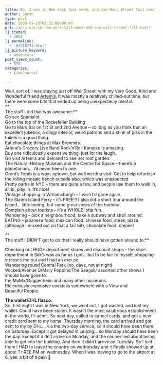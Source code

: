 ```yaml
---
title: So, I was in New York last week, and saw Wall Street fall over
author: Sarah
type: post
date: 2008-09-28T02:22:00+00:00
url: /so-i-was-in-new-york-last-week-and-saw-wall-street-fall-over/
lj_itemid:
  - 1081
lj_permalink:
  - '#/276773.html'
lj_picture_keyword:
  - adventure
post_views_count:
  - 578
categories:
  - LiveJournal

---
```

Well, sort of. I&nbsp;was staying just off Wall Street, with my Very Good, Kind and Wonderful friend <a href="http://blogs.nonado.net/artemis" target="_blank">Artemis.</a> It was mostly a relatively chilled-out time, but there were some bits that ended up being unexpectedly mental.  
**  
The stuff I did that was awesome:**  
Go see Spamalot.   
Go to the top of the Rockefeller Building.   
Go to Mars Bar on 1st St and 2nd Avenue &#8211; so long as you think that an excellent jukebox, a dingy interior, weird patrons and a stink of piss in the toilets is a good thing.   
Eat chocolate things at Max Brenners.   
Arlene&#8217;s Grocery Live Band Rock&#8217;n&#8217;Roll Karaoke is amazing.   
Buy one ridiculously expensive thing, just for the laugh.   
Go visit Artemis and demand to see her roof garden.   
The Natural History Museum and the Centre for Space &#8211; there&#8217;s a planetarium&#8230; i&#8217;d never been to one.  
Grant&#8217;s Tomb is a ways uptown, but well worth a visit. Got to help refurbish the rolling mosaic bench outside also, which was unexpected  
Pretty parks in NYC &#8211; there are quite a few, and people use them to walk in, sit in, play in. It&#8217;s nice!  
Vintage shopping in Williamsburgh &#8211; I&nbsp;wish I&#8217;d gone again.  
The Staten Island Ferry &#8211; it&#8217;s FREE!!! I&nbsp;also did a short tour around the island&#8230; little boring, but some great views of the harbour.  
Complain about tourists &#8211; it&#8217;s a WHOLE lotta fun.  
Wandering &#8211; pick a neighbourhood, take a subway and stroll around.  
EATING &#8211; japanese food, mexican food, chinese food, steak, pizza (although i missed out on that a fair bit), chocolate food, crepes!

**  
The stuff I&nbsp;DIDN&#8217;T get to do that I really should have gotten around to:**

Checking out HUGE department stores and discount shops &#8211; the shoe department in Sak&#8217;s was as far as I got&#8230; but to be fair to myself, shopping stresses me out and I&nbsp;had an excuse.  
Wandering round Central Park (no, dave, not at night)  
Wicked/Avenue&nbsp;Q/Mary Poppins/The Seagull/ assorted other shows I should have gone to  
the MoMa/Guggenheim and many other museums.  
Ridiculously expensive cocktails somewhere with a View and Beautiful&nbsp;People.

**The wallet/DHL fiasco:**  
So, first night I was in New York, we went out.&nbsp;I got wasted, and lost my wallet. Could have been stolen. It wasn&#8217;t the most salubrious establishment in the world, I&#8217;ll admit. So next day, called to cancel cards, and got a new credit card sent to my home.&nbsp;Thursday morning, the card arrived and got sent to my by DHL&#8230; via the two-day service, so it should have been there on Saturday. Except it got delayed in Leipzig&#8230; so Monday should have been the day. Except it didn&#8217;t arrive on Monday, and the courier lied about being able to get into the building. And then it didn&#8217;t arrive on Tuesday. So I told them I HAD&nbsp;to leave the country on wednesday and it finally showed up at about THREE&nbsp;PM&nbsp;on wednesday. When I&nbsp;was leaving to go to the airport at 6. yes. a bit of a pain 🙂